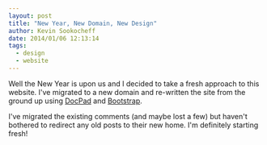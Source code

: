 ```yaml
---
layout: post
title: "New Year, New Domain, New Design"
author: Kevin Sookocheff
date: 2014/01/06 12:13:14
tags: 
  - design
  - website
---
```


Well the New Year is upon us and I decided to take a fresh approach to this website. I've migrated to a new domain and re-written the site from the ground up using [DocPad](http://docpad.org/) and [Bootstrap](http://getbootstrap.com/).

I've migrated the existing comments (and maybe lost a few) but haven't bothered to redirect any old posts to their new home. I'm definitely starting fresh!
